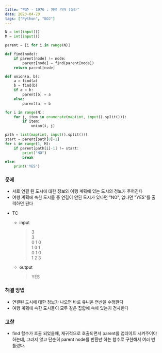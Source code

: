 ```yaml
---
title: "백준 - 1976 : 여행 가자 (G4)"
date: 2023-04-20
tags: ["Python", "BOJ"]
---
```


```python
N = int(input())
M = int(input())

parent = [i for i in range(N)]

def find(node):
    if parent[node] != node:
        parent[node] = find(parent[node])
    return parent[node]

def union(a, b):
    a = find(a)
    b = find(b)
    if a < b:
        parent[b] = a
    else:
        parent[a] = b

for i in range(N):
    for j, item in enumerate(map(int, input().split())):
        if item:
            union(i, j)

path = list(map(int, input().split()))
start = parent[path[0]-1]
for i in range(1, M):
    if parent[path[i]-1] != start:
        print("NO")
        break
else:
    print('YES')
```

### 문제

- 서로 연결 된 도시에 대한 정보와 여행 계획에 있는 도시의 정보가 주어진다
- 여행 계획에 속한 도시들 중 연결이 안된 도시가 있다면 "NO", 없다면 "YES"를 출력하면 된다

* TC

  - input
    > 3  
    > 3  
    > 0 1 0  
    > 1 0 1  
    > 0 1 0  
    > 1 2 3
  - output
    > YES

### 해결 방법

- 연결된 도시에 대한 정보가 나오면 바로 유니온 연산을 수행한다
- 여행 계획에 속한 도시들이 모두 같은 집합에 속해 있는지 검사한다

### 고찰

- find 함수가 호출 되었을때, 재귀적으로 호출되면서 parent를 업데이트 시켜주어야 하는데, 그러지 않고 단순히 parent node를 반환만 하는 함수로 구현해서 여러 번 틀렸다.
